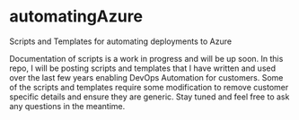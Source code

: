 # automatingAzure
Scripts and Templates for automating deployments to Azure

Documentation of scripts is a work in progress and will be up soon.  In this repo, I will be posting scripts and templates that I have written and used over the last few years enabling DevOps Automation for customers.  Some of the scripts and templates require some modification to remove customer specific details and ensure they are generic.  Stay tuned and feel free to ask any questions in the meantime.  
